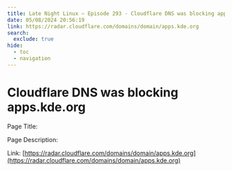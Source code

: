 ```yaml
---
title: Late Night Linux – Episode 293 - Cloudflare DNS was blocking apps.kde.org
date: 05/08/2024 20:56:19
link: https://radar.cloudflare.com/domains/domain/apps.kde.org
search:
  exclude: true
hide:
  - toc
  - navigation
---
```


# Cloudflare DNS was blocking apps.kde.org

Page Title: 

Page Description:  

Link: [https://radar.cloudflare.com/domains/domain/apps.kde.org](https://radar.cloudflare.com/domains/domain/apps.kde.org)